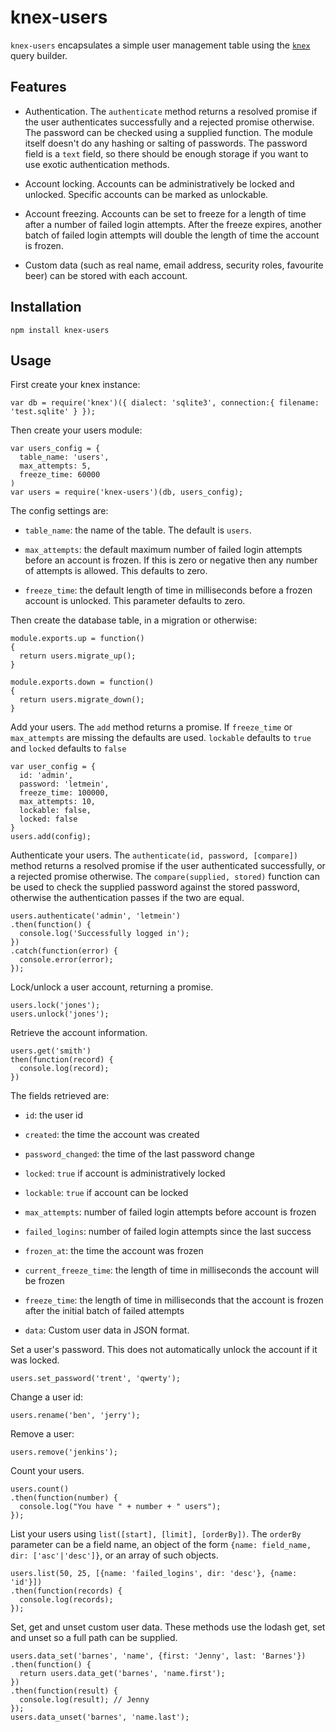 # knex-users

`knex-users` encapsulates a simple user management table using the [`knex`](http://knexjs.org) query builder. 

## Features

* Authentication.  The `authenticate` method returns a resolved promise if the user authenticates successfully and a rejected promise otherwise.
The password can be checked using a supplied function. The module itself doesn't do any hashing or salting of passwords.
The password field is a `text` field, so there should be enough storage if you want to use exotic authentication methods.

* Account locking.  Accounts can be administratively be locked and unlocked. Specific accounts can be marked as unlockable.

* Account freezing.  Accounts can be set to freeze for a length of time after a number of failed login attempts.  After the freeze expires,
another batch of failed login attempts will double the length of time the account is frozen.

* Custom data (such as real name, email address, security roles, favourite beer) can be stored with each account.

## Installation

```
npm install knex-users
```

## Usage

First create your knex instance:

```
var db = require('knex')({ dialect: 'sqlite3', connection:{ filename: 'test.sqlite' } });
```

Then create your users module:

```
var users_config = {
  table_name: 'users',
  max_attempts: 5,
  freeze_time: 60000
)
var users = require('knex-users')(db, users_config);
```

The config settings are:

  * `table_name`: the name of the table.  The default is `users`.

  * `max_attempts`: the default maximum number of failed login attempts before an account is frozen.  If this is zero or negative then any
number of attempts is allowed.  This defaults to zero.

  * `freeze_time`: the default length of time in milliseconds before a frozen account is unlocked.  This parameter defaults to zero.

Then create the database table, in a migration or otherwise:

```
module.exports.up = function()
{
  return users.migrate_up();
}

module.exports.down = function()
{
  return users.migrate_down();
}
```

Add your users.  The `add` method returns a promise.  If `freeze_time` or `max_attempts` are missing the defaults are used. `lockable` defaults
to `true` and `locked` defaults to `false`

```
var user_config = {
  id: 'admin',
  password: 'letmein',
  freeze_time: 100000,
  max_attempts: 10,
  lockable: false,
  locked: false
}
users.add(config);
```

Authenticate your users.  The `authenticate(id, password, [compare])` method returns a resolved promise if the user authenticated successfully,
or a rejected promise otherwise. The `compare(supplied, stored)` function can be used to check the supplied password against the stored password,
otherwise the authentication passes if the two are equal.

```
users.authenticate('admin', 'letmein')
.then(function() {
  console.log('Successfully logged in');
})
.catch(function(error) {
  console.error(error);
});
```

Lock/unlock a user account, returning a promise.

```
users.lock('jones');
users.unlock('jones');
```

Retrieve the account information.

```
users.get('smith')
then(function(record) {
  console.log(record);
})
```

The fields retrieved are:

  * `id`: the user id

  * `created`: the time the account was created

  * `password_changed`: the time of the last password change

  * `locked`: `true` if account is administratively locked

  * `lockable`: `true` if account can be locked

  * `max_attempts`: number of failed login attempts before account is frozen

  * `failed_logins`: number of failed login attempts since the last success

  * `frozen_at`: the time the account was frozen

  * `current_freeze_time`: the length of time in milliseconds the account will be frozen

  * `freeze_time`: the length of time in milliseconds that the account is frozen after the initial batch of failed attempts

  * `data`: Custom user data in JSON format.


Set a user's password.  This does not automatically unlock the account if it was locked.

```
users.set_password('trent', 'qwerty');
```

Change a user id:

```
users.rename('ben', 'jerry');
```

Remove a user:

```
users.remove('jenkins');
```

Count your users.

```
users.count()
.then(function(number) {
  console.log("You have " + number + " users");
});
```

List your users using `list([start], [limit], [orderBy])`.  The `orderBy` parameter can be a field name, an object of the form
`{name: field_name, dir: ['asc'|'desc']}`, or an array of such objects.

```
users.list(50, 25, [{name: 'failed_logins', dir: 'desc'}, {name: 'id'}])
.then(function(records) {
  console.log(records);
});
```

Set, get and unset custom user data.  These methods use the lodash get, set and unset so a full path can be supplied.

```
users.data_set('barnes', 'name', {first: 'Jenny', last: 'Barnes'})
.then(function() {
  return users.data_get('barnes', 'name.first');
})
.then(function(result) {
  console.log(result); // Jenny
});
users.data_unset('barnes', 'name.last');
```

